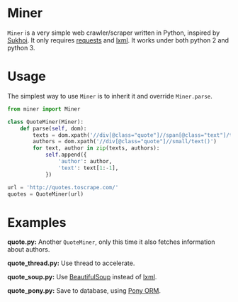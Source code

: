 # Miner

`Miner` is a very simple web crawler/scraper written in Python, inspired by [Sukhoi](https://github.com/iogf/sukhoi). It only requires [requests](http://docs.python-requests.org/en/master/) and [lxml](http://lxml.de/). It works under both python 2 and python 3.

# Usage

The simplest way to use `Miner` is to inherit it and override `Miner.parse`.

```python
from miner import Miner

class QuoteMiner(Miner):
    def parse(self, dom):
        texts = dom.xpath('//div[@class="quote"]//span[@class="text"]/text()')
        authors = dom.xpath('//div[@class="quote"]//small/text()')
        for text, author in zip(texts, authors):
            self.append({
                'author': author,
                'text': text[1:-1],
            })

url = 'http://quotes.toscrape.com/'
quotes = QuoteMiner(url)
```

# Examples

**quote.py:** Another `QuoteMiner`, only this time it also fetches information about authors.

**quote_thread.py:** Use thread to accelerate.

**quote_soup.py:** Use [BeautifulSoup](https://www.crummy.com/software/BeautifulSoup/) instead of [lxml](http://lxml.de/).

**quote_pony.py:** Save to database, using [Pony ORM](https://ponyorm.com/).